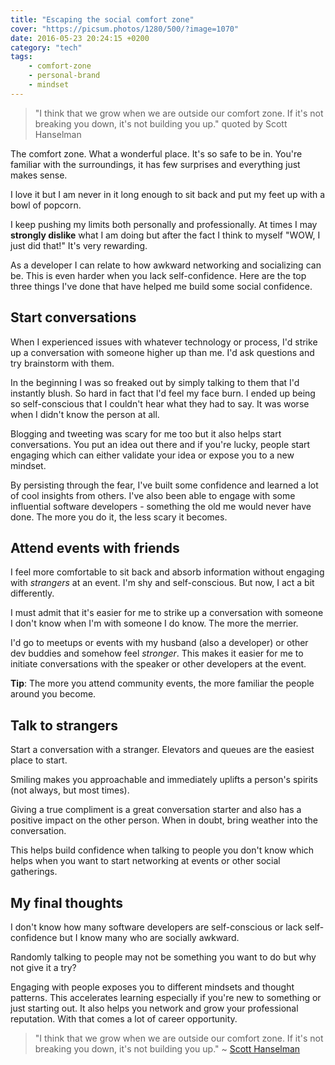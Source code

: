 ```yaml
---
title: "Escaping the social comfort zone"
cover: "https://picsum.photos/1280/500/?image=1070"
date: 2016-05-23 20:24:15 +0200
category: "tech"
tags:
    - comfort-zone
    - personal-brand
    - mindset
---
```


> "I think that we grow when we are outside our comfort zone. If it's not
  breaking you down, it's not building you up." quoted by Scott Hanselman

The comfort zone. What a wonderful place. It's so safe to be in. You're
familiar with the surroundings, it has few surprises and everything just makes
sense.

I love it but I am never in it long enough to sit back and put my feet up
with a bowl of popcorn.

I keep pushing my limits both personally and professionally. At times I may
**strongly dislike** what I am doing but after the fact I think to myself "WOW,
I just did that!" It's very rewarding.

As a developer I can relate to how awkward networking and socializing can be. This
is even harder when you lack self-confidence. Here are the top three things
I've done that have helped me build some social confidence.

## Start conversations
When I experienced issues with whatever technology or process, I'd strike up a
conversation with someone higher up than me. I'd ask questions and try
brainstorm with them.

In the beginning I was so freaked out by simply talking to them that I'd instantly
blush. So hard in fact that I'd feel my face burn. I ended up being so self-conscious that
I couldn't hear what they had to say. It was worse when I didn't know
the person at all.

Blogging and tweeting was scary for me too but it also helps start conversations.
You put an idea out there and if you're lucky, people start engaging which
can either validate your idea or expose you to a new mindset.

By persisting through the fear, I've built some confidence and learned a lot of
cool insights from others. I've also been able to engage with some influential
software developers - something the old me would never have done.
The more you do it, the less scary it becomes.

## Attend events with friends
I feel more comfortable to sit back and absorb information without engaging
with *strangers* at an event. I'm shy and self-conscious. But now, I act a bit
differently.

I must admit that it's easier for me to strike up a conversation with someone
I don't know when I'm with someone I do know. The more the merrier.

I'd go to meetups or events with my husband (also a developer) or other dev
buddies and somehow feel *stronger*. This makes it easier for me to initiate
conversations with the speaker or other developers at the event.

**Tip**: The more you attend community events, the more familiar the people
around you become.

## Talk to strangers
Start a conversation with a stranger. Elevators and queues are the easiest
place to start.

Smiling makes you approachable and immediately uplifts a person's spirits
(not always, but most times).

Giving a true compliment is a great conversation starter and also has a
positive impact on the other person. When in doubt, bring weather into the
conversation.

This helps build confidence when talking to people you don't know which helps 
when you want to start networking at events or other social gatherings.

## My final thoughts
I don't know how many software developers are self-conscious or lack
self-confidence but I know many who are socially awkward.

Randomly talking to people may not be something you want to do but why not
give it a try?

Engaging with people exposes you to different mindsets and thought patterns.
This accelerates learning especially if you're new to something or just
starting out. It also helps you network and grow your professional
reputation. With that comes a lot of career opportunity.

> "I think that we grow when we are outside our comfort zone. If it's not
  breaking you down, it's not building you up."
  ~ [Scott Hanselman](http://www.hanselman.com/blog/AmIReallyADeveloperOrJustAGoodGoogler.aspx)
